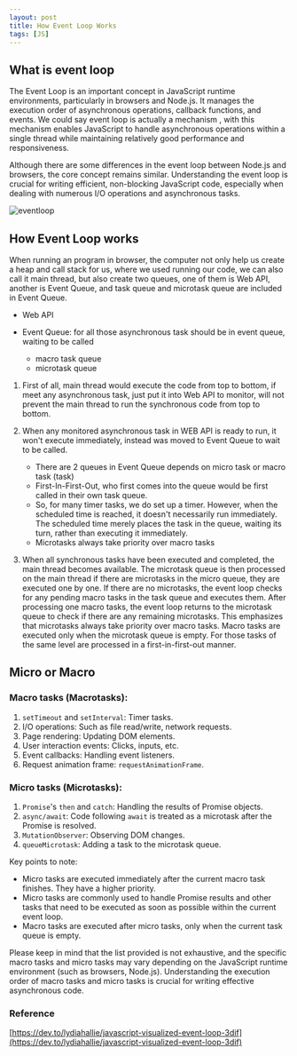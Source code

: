```yaml
---
layout: post
title: How Event Loop Works
tags: [JS]
---
```


## What is event loop

The Event Loop is an important concept in JavaScript runtime environments, particularly in browsers and Node.js. It manages the execution order of asynchronous operations, callback functions, and events. We could say event loop is actually a mechanism , with this mechanism enables JavaScript to handle asynchronous operations within a single thread while maintaining relatively good performance and responsiveness.

Although there are some differences in the event loop between Node.js and browsers, the core concept remains similar. Understanding the event loop is crucial for writing efficient, non-blocking JavaScript code, especially when dealing with numerous I/O operations and asynchronous tasks.

![eventloop](file:///C:/ITDevSimon/github/codehub/images/posts/jekyll/eventloop.png)

## How Event Loop works

When running an program in browser, the computer not only help us create a heap and call stack for us, where we used running our code, we can also call it main thread, but also create two queues, one of them is Web API, another is Event Queue, and task queue and microtask queue are included in Event Queue.

- Web API

- Event Queue: for all those asynchronous task should be in event queue, waiting to be called 
  
  - macro task queue
  - microtask queue
1. First of all, main thread would execute the code from top to bottom, if meet any asynchronous task, just put it into Web API to monitor, will not prevent the main thread to run the synchronous code from top to bottom.

2. When any monitored asynchronous task in WEB API is ready to run, it won't execute immediately, instead was moved to Event Queue to wait to be called. 
   
   - There are 2 queues in Event Queue depends on micro task or macro task (task)
   - First-In-First-Out, who first comes into the queue would be first called in their own task queue.
   - So, for many timer tasks, we do set up a timer. However, when the  scheduled time is reached, it doesn't necessarily run immediately. The  scheduled time merely places the task in the queue, waiting its turn,  rather than executing it immediately.
   - Microtasks always take priority over macro tasks

3. When all synchronous tasks have been executed and completed, the main thread becomes available. The microtask queue is then processed on the main thread if there are microtasks in the micro queue, they are executed one by one. If there are no microtasks, the event loop checks for any pending macro tasks in the task queue and executes them. After processing one macro tasks, the event loop returns to the microtask queue to check if there are any remaining microtasks. This emphasizes that microtasks always take priority over macro tasks. Macro tasks are executed only when the microtask queue is empty. For those tasks of the same level are processed in a first-in-first-out manner.
   
   

## Micro or Macro

### **Macro tasks (Macrotasks):**

1. `setTimeout` and `setInterval`: Timer tasks.
2. I/O operations: Such as file read/write, network requests.
3. Page rendering: Updating DOM elements.
4. User interaction events: Clicks, inputs, etc.
5. Event callbacks: Handling event listeners.
6. Request animation frame: `requestAnimationFrame`.

### **Micro tasks (Microtasks):**

1. `Promise`'s `then` and `catch`: Handling the results of Promise objects.
2. `async/await`: Code following `await` is treated as a microtask after the Promise is resolved.
3. `MutationObserver`: Observing DOM changes.
4. `queueMicrotask`: Adding a task to the microtask queue.

Key points to note:

- Micro tasks are executed immediately after the current macro task finishes. They have a higher priority.
- Micro tasks are commonly used to handle Promise results and other tasks that need to be executed as soon as possible within the current event loop.
- Macro tasks are executed after micro tasks, only when the current task queue is empty.

Please keep in mind that the list provided is not exhaustive, and the specific macro tasks and micro tasks may vary depending on the JavaScript runtime environment (such as browsers, Node.js). Understanding the execution order of macro tasks and micro tasks is crucial for writing effective asynchronous code.



### Reference

[https://dev.to/lydiahallie/javascript-visualized-event-loop-3dif](https://dev.to/lydiahallie/javascript-visualized-event-loop-3dif)
